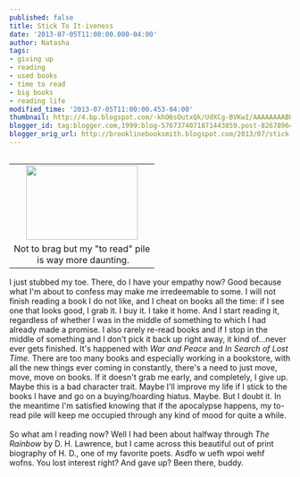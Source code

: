 ```yaml
---
published: false
title: Stick To It-iveness
date: '2013-07-05T11:00:00.000-04:00'
author: Natasha
tags:
- giving up
- reading
- used books
- time to read
- big books
- reading life
modified_time: '2013-07-05T11:00:00.453-04:00'
thumbnail: http://4.bp.blogspot.com/-khO6sOutxQk/UdXCg-BVKwI/AAAAAAAABUQ/hACzC4IDlJk/s72-c/126311964518433358_fxtvSZYm_c.jpg
blogger_id: tag:blogger.com,1999:blog-5767374071871443859.post-8267896414158710152
blogger_orig_url: http://brooklinebooksmith.blogspot.com/2013/07/stick-to-it-iveness.html
---
```


<table cellpadding="0" cellspacing="0" class="tr-caption-container" style="float: left; margin-right: 1em; text-align: left;"><tbody><tr><td style="text-align: center;"><a href="http://4.bp.blogspot.com/-khO6sOutxQk/UdXCg-BVKwI/AAAAAAAABUQ/hACzC4IDlJk/s500/126311964518433358_fxtvSZYm_c.jpg" imageanchor="1" style="clear: left; margin-bottom: 1em; margin-left: auto; margin-right: auto;"><img border="0" height="133" src="http://4.bp.blogspot.com/-khO6sOutxQk/UdXCg-BVKwI/AAAAAAAABUQ/hACzC4IDlJk/s200/126311964518433358_fxtvSZYm_c.jpg" width="200" /></a></td></tr><tr><td class="tr-caption" style="text-align: center;">Not to brag but my "to read" pile<br />&nbsp;is way more daunting.</td></tr></tbody></table>I just stubbed my toe. There, do I have your empathy now? Good because what I'm about to confess may make me irredeemable to some. I will not finish reading a book I do not like, and I cheat on books all the time: if I see one that looks good, I grab it. I buy it. I take it home. And I start reading it, regardless of whether I was in the middle of something to which I had already made a promise. I also rarely re-read books and if I stop in the middle of something and I don't pick it back up right away, it kind of...never ever gets finished. It's happened with <i>War and Peace</i>&nbsp;and <i>In Search of Lost Time. </i>There are too many books and especially working in a bookstore, with all the new things ever coming in constantly, there's a need to just move, move, move on books. If it doesn't grab me early, and completely, I give up. Maybe this is a bad character trait. Maybe I'll improve my life if I stick to the books I have and go on a buying/hoarding hiatus. Maybe. But I doubt it. In the meantime I'm satisfied knowing that if the apocalypse happens, my to-read pile will keep me occupied through any kind of mood for quite a while.<br /><br />So what am I reading now? Well I had been about halfway through <i>The Rainbow </i>by D. H. Lawrence, but I came across this beautiful out of print biography of H. D., one of my favorite poets. Asdfo w uefh wpoi wehf wofns. You lost interest right? And gave up? Been there, buddy.